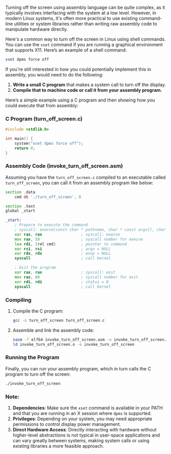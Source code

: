 Turning off the screen using assembly language can be quite complex, as it typically involves interfacing with the system at a low level. However, in modern Linux systems, it's often more practical to use existing command-line utilities or system libraries rather than writing raw assembly code to manipulate hardware directly.

Here's a common way to turn off the screen in Linux using shell commands. You can use the `xset` command if you are running a graphical environment that supports X11. Here’s an example of a shell command:

```bash
xset dpms force off
```

If you're still interested in how you could potentially implement this in assembly, you would need to do the following:

1. **Write a small C program** that makes a system call to turn off the display.
2. **Compile that to machine code or call it from your assembly program.**

Here’s a simple example using a C program and then showing how you could execute that from assembly:

### C Program (turn_off_screen.c)

```c
#include <stdlib.h>

int main() {
    system("xset dpms force off");
    return 0;
}
```

### Assembly Code (invoke_turn_off_screen.asm)

Assuming you have the `turn_off_screen.c` compiled to an executable called `turn_off_screen`, you can call it from an assembly program like below:

```asm
section .data
    cmd db './turn_off_screen', 0

section .text
global _start

_start:
    ; Prepare to execute the command
    ; syscall: execve(const char * pathname, char * const argv[], char * const envp[])
    xor rax, rax                 ; syscall: execve
    mov rax, 59                  ; syscall number for execve
    lea rdi, [rel cmd]           ; pointer to command
    xor rsi, rsi                 ; argv = NULL
    xor rdx, rdx                 ; envp = NULL
    syscall                      ; call kernel

    ; Exit the program
    xor rax, rax                 ; syscall: exit
    mov rax, 60                  ; syscall number for exit
    xor rdi, rdi                 ; status = 0
    syscall                      ; call kernel
```

### Compiling

1. Compile the C program:
   ```bash
   gcc -o turn_off_screen turn_off_screen.c
   ```

2. Assemble and link the assembly code:
   ```bash
   nasm -f elf64 invoke_turn_off_screen.asm -o invoke_turn_off_screen.o
   ld invoke_turn_off_screen.o -o invoke_turn_off_screen
   ```

### Running the Program

Finally, you can run your assembly program, which in turn calls the C program to turn off the screen:

```bash
./invoke_turn_off_screen
```

### Note:

1. **Dependencies**: Make sure the `xset` command is available in your PATH and that you are running in an X session where `dpms` is supported.
2. **Privileges**: Depending on your system, you may need appropriate permissions to control display power management.
3. **Direct Hardware Access**: Directly interacting with hardware without higher-level abstractions is not typical in user-space applications and can vary greatly between systems, making system calls or using existing libraries a more feasible approach.
